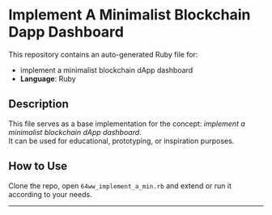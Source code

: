 # Implement A Minimalist Blockchain Dapp Dashboard

This repository contains an auto-generated Ruby file for:

- implement a minimalist blockchain dApp dashboard
- **Language**: Ruby

## Description

This file serves as a base implementation for the concept: *implement a minimalist blockchain dApp dashboard*.  
It can be used for educational, prototyping, or inspiration purposes.

## How to Use

Clone the repo, open `64ww_implement_a_min.rb` and extend or run it according to your needs.

---


